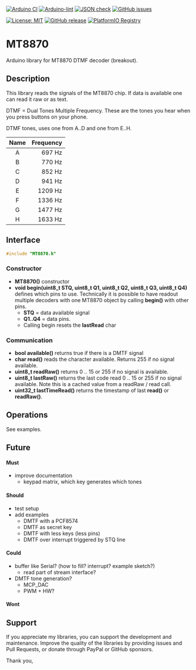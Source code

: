 
[![Arduino CI](https://github.com/RobTillaart/MT8870/workflows/Arduino%20CI/badge.svg)](https://github.com/marketplace/actions/arduino_ci)
[![Arduino-lint](https://github.com/RobTillaart/MT8870/actions/workflows/arduino-lint.yml/badge.svg)](https://github.com/RobTillaart/MT8870/actions/workflows/arduino-lint.yml)
[![JSON check](https://github.com/RobTillaart/MT8870/actions/workflows/jsoncheck.yml/badge.svg)](https://github.com/RobTillaart/MT8870/actions/workflows/jsoncheck.yml)
[![GitHub issues](https://img.shields.io/github/issues/RobTillaart/MT8870.svg)](https://github.com/RobTillaart/MT8870/issues)

[![License: MIT](https://img.shields.io/badge/license-MIT-green.svg)](https://github.com/RobTillaart/MT8870/blob/master/LICENSE)
[![GitHub release](https://img.shields.io/github/release/RobTillaart/MT8870.svg?maxAge=3600)](https://github.com/RobTillaart/MT8870/releases)
[![PlatformIO Registry](https://badges.registry.platformio.org/packages/robtillaart/library/MT8870.svg)](https://registry.platformio.org/libraries/robtillaart/MT8870)


# MT8870

Arduino library for MT8870 DTMF decoder (breakout).


## Description

This library reads the signals of the MT8870 chip. 
If data is available one can read it raw or as text.

DTMF = Dual Tones Multiple Frequency.
These are the tones you hear when you press buttons on your phone. 

DTMF tones, uses one from A..D and one from E..H.

|  Name  |  Frequency  |
|:------:|------------:|
|   A    |    697 Hz   |
|   B    |    770 Hz   |
|   C    |    852 Hz   |
|   D    |    941 Hz   |
|   E    |   1209 Hz   |
|   F    |   1336 Hz   |
|   G    |   1477 Hz   |
|   H    |   1633 Hz   |


## Interface

```cpp
#include "MT8870.h"
```

### Constructor

- **MT8870()** constructor
- **void begin(uint8_t STQ, uint8_t Q1, uint8_t Q2, uint8_t Q3, uint8_t Q4)** defines which pins to use. 
Technically it is possible to have readout multiple decoders
with one MT8870 object by calling **begin()** with other pins.
  - **STQ**    = data available signal
  - **Q1..Q4** = data pins.
  - Calling begin resets the **lastRead** char

### Communication

- **bool available()** returns true if there is a DMTF signal 
- **char read()** reads the character available. Returns 255 if no signal available.
- **uint8_t readRaw()** returns 0 .. 15 or 255 if no signal is available.
- **uint8_t lastRaw()** returns the last code read 0 .. 15 or 255 if no signal available.
Note this is a cached value from a readRaw / read call.
- **uint32_t lastTimeRead()** returns the timestamp of last **read()** or **readRaw()**. 


## Operations

See examples.


## Future

#### Must

- improve documentation
  - keypad matrix, which key generates which tones

#### Should

- test setup
- add examples
  - DMTF with a PCF8574
  - DMTF as secret key
  - DMTF with less keys (less pins)
  - DMTF over interrupt triggered by STQ line

#### Could

- buffer like Serial? (how to fill? interrupt? example sketch?)
  - read part of stream interface?
- DMTF tone generation?  
  - MCP_DAC
  - PWM + HW?

#### Wont


## Support

If you appreciate my libraries, you can support the development and maintenance.
Improve the quality of the libraries by providing issues and Pull Requests, or
donate through PayPal or GitHub sponsors.

Thank you,

